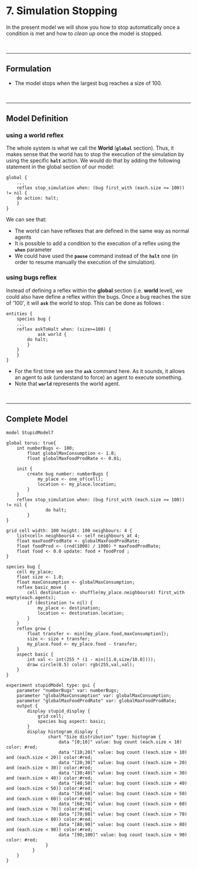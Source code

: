 # 7. Simulation Stopping
In the present model we will show you how to stop automatically once a condition is met and how to _clean up_ once the model is stopped.


<br />

---


## Formulation
  * The model stops when the largest bug reaches a size of 100.
<br />

---

## Model Definition
### using a world reflex
The whole system is what we call the **World** (**`global`** section). Thus, it makes sense that the world has to stop the execution of the simulation by using the specific **`halt`** action. We would do that by adding the following statement in the global section of our model:

```
global {
    ...
    reflex stop_simulation when: (bug first_with (each.size >= 100)) != nil {
	do action: halt;
    }
}
```

We can see that:
  * The world can have reflexes that are defined in the same way as normal agents
  * It is possible to add a condition to the execution of a reflex using the **`when`** parameter
  * We could have used the **`pause`** command instead of the **`halt`** one (in order to resume manually the execution of the simulation).

### using bugs reflex
Instead of defining a reflex within the **global** section (i.e. **world** level), we could also have define a reflex within the bugs. Once a bug reaches the size of '100', it will **`ask`** the world to stop. This can be done as follows :

```
entities {
    species bug {
	...
	reflex askToHalt when: (size>=100) {
    	    ask world {
		do halt;
	    }
	}
    }
}
```

  * For the first time we see the **`ask`** command here. As it sounds, it allows an agent to ask (understand to force) an agent to execute something.
  * Note that **`world`** represents the world agent.


<br />

---

## Complete Model

```
model StupidModel7

global torus: true{
	int numberBugs <- 100;
        float globalMaxConsumption <- 1.0;
        float globalMaxFoodProdRate <- 0.01;
    
	init {
		create bug number: numberBugs {
			my_place <- one_of(cell);
			location <- my_place.location;
		}
	}
	reflex stop_simulation when: (bug first_with (each.size >= 100)) != nil {
               do halt;
        }
}

grid cell width: 100 height: 100 neighbours: 4 {
	list<cell> neighbours4 <- self neighbours_at 4;
	float maxFoodProdRate <- globalMaxFoodProdRate;
	float foodProd <- (rnd(1000) / 1000) * maxFoodProdRate;
	float food <- 0.0 update: food + foodProd ;
}

species bug {
	cell my_place;
	float size <- 1.0;
	float maxConsumption <- globalMaxConsumption;
	reflex basic_move {
		cell destination <- shuffle(my_place.neighbours4) first_with empty(each.agents);
		if (destination != nil) {
			my_place <- destination;
			location <- destination.location;
		}
	}
	reflex grow {
		float transfer <- min([my_place.food,maxConsumption]);
		size <- size + transfer;
		my_place.food <- my_place.food - transfer;
	}
	aspect basic {
		int val <- int(255 * (1 - min([1.0,size/10.0])));
		draw circle(0.5) color: rgb(255,val,val);
	}
} 

experiment stupidModel type: gui {
	parameter "numberBugs" var: numberBugs;
 	parameter "globalMaxConsumption" var: globalMaxConsumption;
  	parameter "globalMaxFoodProdRate" var: globalMaxFoodProdRate;	
  	output {
		display stupid_display {
			grid cell;
			species bug aspect: basic;
		}
		display histogram_display {
	            chart "Size distribution" type: histogram {
	                data "[0;10]" value: bug count (each.size < 10) color: #red;
	                data "[10;20]" value: bug count ((each.size > 10) and (each.size < 20)) color:#red;
	                data "[20;30]" value: bug count ((each.size > 20) and (each.size < 30)) color:#red;
	                data "[30;40]" value: bug count ((each.size > 30) and (each.size < 40)) color:#red;
	                data "[40;50]" value: bug count ((each.size > 40) and (each.size < 50)) color:#red;
	                data "[50;60]" value: bug count ((each.size > 50) and (each.size < 60)) color:#red;
	                data "[60;70]" value: bug count ((each.size > 60) and (each.size < 70)) color:#red;
	                data "[70;80]" value: bug count ((each.size > 70) and (each.size < 80)) color:#red;
	                data "[80;90]" value: bug count ((each.size > 80) and (each.size < 90)) color:#red;
	                data "[90;100]" value: bug count (each.size > 90) color: #red;
	           }
	      }
	}
}
```